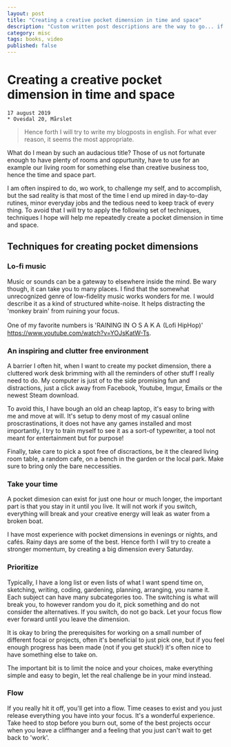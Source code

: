 ```yaml
---
layout: post
title: "Creating a creative pocket dimension in time and space"
description: "Custom written post descriptions are the way to go... if you're not lazy."
category: misc
tags: books, video
published: false
---
```


# Creating a creative pocket dimension in time and space

    17 august 2019
    * Ovesdal 20, Mårslet

> Hence forth I will try to write my blogposts in english. For what ever reason, it seems the most appropriate.

What do I mean by such an audacious title? Those of us not fortunate enough to have plenty of rooms and oppurtunity, have to use for an example our living room for something else than creative business too, hence the time and space part.

I am often inspired to do, wo work, to challenge my self, and to accomplish, but the sad reality is that most of the time I end up mired in day-to-day rutines, minor everyday jobs and the tedious need to keep track of every thing. To avoid that I will try to apply the following set of techniques, techniques I hope will help me repeatedly create a pocket dimension in time and space.

## Techniques for creating pocket dimensions

### Lo-fi music

Music or sounds can be a gateway to elsewhere inside the mind. Be wary though, it can take you to many places. I find that the somewhat unrecognized genre of low-fidelity music works wonders for me. I would describe it as a kind of structured white-noise. It helps distracting the 'monkey brain' from ruining your focus.

One of my favorite numbers is 'RAINING IN ＯＳＡＫＡ (Lofi HipHop)' https://www.youtube.com/watch?v=YOJsKatW-Ts.

### An inspiring and clutter free environment

A barrier I often hit, when I want to create my pocket dimension, there a cluttered work desk brimming with all the reminders of other stuff I really need to do. My computer is just of to the side promising fun and distractions, just a click away from Facebook, Youtube, Imgur, Emails or the newest Steam download.

To avoid this, I have bough an old an cheap laptop, it's easy to bring with me and move at will. It's setup to deny most of my casual online proscrastinations, it does not have any games installed and most importantly, I try to train myself to see it as a sort-of typewriter, a tool not meant for entertainment but for purpose!

Finally, take care to pick a spot free of discractions, be it the cleared living room table, a random cafe, on a bench in the garden or the local park. Make sure to bring only the bare neccessities.

### Take your time

A pocket dimesion can exist for just one hour or much longer, the important part is that you stay in it until you live. It will not work if you switch, everything will break and your creative energy will leak as water from a broken boat.

I have most experience with pocket dimensions in evenings or nights, and cafés. Rainy days are some of the best. Hence forth I will try to create a stronger momentum, by creating a big dimension every Saturday.

### Prioritize

Typically, I have a long list or even lists of what I want spend time on, sketching, writing, coding, gardening, planning, arranging, you name it. Each subject can have many subcategories too. The switching is what will break you, to however random you do it, pick something and do not consider the alternatives. If you switch, do not go back. Let your focus flow ever forward until you leave the dimension.

It is okay to bring the prerequisites for working on a small number of different focai or projects, often it's beneficial to just pick one, but if you feel enough progress has been made (not if you get stuck!) it's often nice to have something else to take on.

The important bit is to limit the noice and your choices, make everything simple and easy to begin, let the real challenge be in your mind instead.

### Flow

If you really hit it off, you'll get into a flow. Time ceases to exist and you just release everything you have into your focus. It's a wonderful experience. Take heed to stop before you burn out, some of the best projects occur when you leave a cliffhanger and a feeling that you just can't wait to get back to 'work'.
